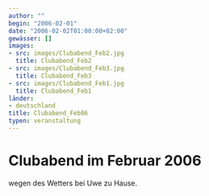 ```yaml
---
author: ""
begin: "2006-02-01"
date: "2006-02-02T01:00:00+02:00"
gewässer: []
images:
- src: images/Clubabend_Feb2.jpg
  title: Clubabend_Feb2
- src: images/Clubabend_Feb3.jpg
  title: Clubabend_Feb3
- src: images/Clubabend_Feb1.jpg
  title: Clubabend_Feb1
länder: 
- deutschland
title: Clubabend_Feb06
typen: veranstaltung
---
```




# Clubabend im Februar 2006


wegen des Wetters bei Uwe zu Hause.

